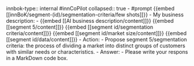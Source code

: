 innbok-type:: internal
#innCoPilot
collapsed:: true
	- #prompt {{embed [[innBoK/segment-(id)/segmentation-criteria/few shots]]}}
		- My business description:
		- {{embed [[AI business description/content]]}} {{embed [[segment 5/content]]}} {{embed [[segment id/segmentation criteria/content]]}} {{embed [[segment id/market size/content]]}} {{embed [[segment id/data/content]]}}
		- Action:
		- Propose segment 5/segmentation criteria: the process of dividing a market into distinct groups of customers with similar needs or characteristics.
		- Answer:
		- Please write your respons in a MarkDown code box.





